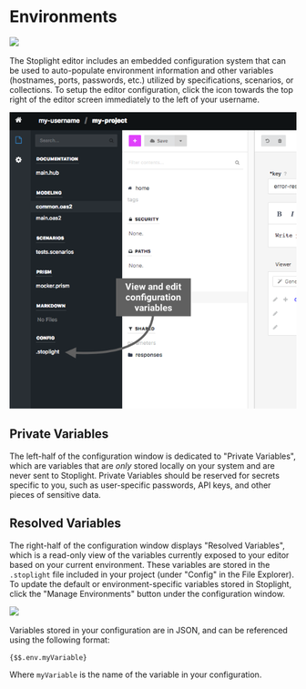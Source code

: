 # Environments

![](../../assets/gifs/editor-configuration.gif)

The Stoplight editor includes an embedded configuration system that can be used to auto-populate environment information and other variables (hostnames, ports, passwords, etc.) utilized by specifications, scenarios, or collections. To setup the editor configuration, click the icon towards the top right of the editor screen immediately to the left of your username.

![](../../assets/images/editor-configuration.png)

## Private Variables

The left-half of the configuration window is dedicated to "Private Variables", which are variables that are _only_ stored locally on your system and are never sent to Stoplight. Private Variables should be reserved for secrets specific to you, such as user-specific passwords, API keys, and other pieces of sensitive data.

## Resolved Variables 

The right-half of the configuration window displays "Resolved Variables", which is a read-only view of the variables currently exposed to your editor based on your current environment. These variables are stored in the `.stoplight` file included in your project (under "Config" in the File Explorer). To update the default or environment-specific variables stored in Stoplight, click the "Manage Environments" button under the configuration window.

![](../../assets/gifs/editor-configuration2.gif)

Variables stored in your configuration are in JSON, and can be referenced using the following format:

```
{$$.env.myVariable}
```

Where `myVariable` is the name of the variable in your configuration.
